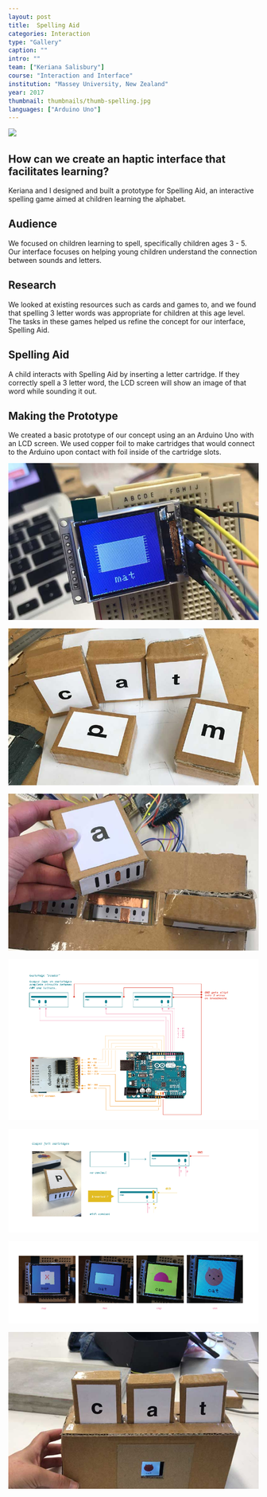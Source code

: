 ```yaml
---
layout: post
title:  Spelling Aid
categories: Interaction
type: "Gallery"
caption: ""
intro: ""
team: ["Keriana Salisbury"]
course: "Interaction and Interface"
institution: "Massey University, New Zealand"
year: 2017
thumbnail: thumbnails/thumb-spelling.jpg
languages: ["Arduino Uno"]
---
```


![](/images/spelling/spelling-demo.gif)

## How can we create an haptic interface that facilitates learning?
Keriana and I designed and built a prototype for Spelling Aid, an interactive spelling game aimed at children learning the alphabet.

## Audience
We focused on children learning to spell, specifically children ages 3 - 5. Our interface focuses on helping young children understand the connection between sounds and letters.

## Research
We looked at existing resources such as cards and games to, and we found that spelling 3 letter words was appropriate for children at this age level. The tasks in these games helped us refine the concept for our interface, Spelling Aid.

## Spelling Aid
A child interacts with Spelling Aid by inserting a letter cartridge. If they correctly spell a 3 letter word, the LCD screen will show an image of that word while sounding it out.

## Making the Prototype
We created a basic prototype of our concept using an an Arduino Uno with an LCD screen. We used copper foil to make cartridges that would connect to the Arduino upon contact with foil inside of the cartridge slots.

![Process photo. Pixel drawing of a mat on a small LCD screen.](/images/spelling/process1.jpg)

![Process photo. Cartridge prototypes we made out of cardboard and copper foil.](/images/spelling/process2.jpg)

![Shows how the copper foil from the cartridge connects to the copper foil on the Spelling Aid.](/images/spelling/copper-foil.jpg)

![Diagram of how we connected Arduino to the LCD screen and to the cartridges.](/images/spelling/diagram1.png)

![Diagram giving a closer look at the copper foil cartridges.](/images/spelling/diagram2.png)

![Four images we hand-coded for the LCD screen.](/images/spelling/diagram3.png)

![Final prototype. Cardboard box with LCD screen in center and three cartridges in three cartridge slots. They spell the word "CAT"](/images/spelling/demo.jpg)
